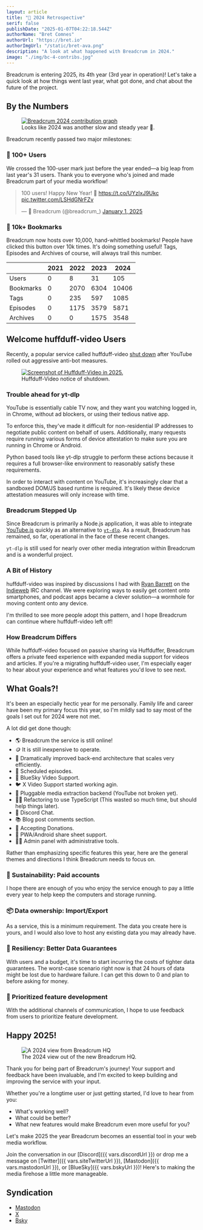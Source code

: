 ```yaml
---
layout: article
title: "🥳 2024 Retrospective"
serif: false
publishDate: "2025-01-07T04:22:18.544Z"
authorName: "Bret Comnes"
authorUrl: "https://bret.io"
authorImgUrl: "/static/bret-ava.png"
description: "A look at what happened with Breadcrum in 2024."
image: "./img/bc-4-contribs.jpg"
---
```


Breadcrum is entering 2025, its 4th year (3rd year in operation)!
Let's take a quick look at how things went last year, what got done, and chat about the future of the project.

## By the Numbers

<figure>
  <a href="https://github.com/hifiwi-fi/breadcrum.net/graphs/contributors"><img src="./img/bc-4-contribs.jpg" alt="Breadcrum 2024 contribution graph"></a>
  <figcaption>Looks like 2024 was another slow and steady year 🐢.</figcaption>
</figure>

Breadcrum recently passed two major milestones:

### 🚀 100+ Users

We crossed the 100-user mark just before the year ended—a big leap from last year's 31 users. Thank you to everyone who's joined and made Breadcrum part of your media workflow!

<blockquote class="twitter-tweet"><p lang="en" dir="ltr">100 users! Happy New Year! 🥳 <a href="https://t.co/UYzIxJ9Ukc">https://t.co/UYzIxJ9Ukc</a> <a href="https://t.co/LSHdGNrFZv">pic.twitter.com/LSHdGNrFZv</a></p>&mdash; 🥖 Breadcrum (@breadcrum_) <a href="https://twitter.com/breadcrum_/status/1874244625650901170?ref_src=twsrc%5Etfw">January 1, 2025</a></blockquote> <script async src="https://platform.twitter.com/widgets.js" charset="utf-8"></script>

### 🔗 10k+ Bookmarks

Breadcrum now hosts over 10,000, hand-whittled bookmarks!
People have clicked this button over 10k times.
It's doing something useful! Tags, Episodes and Archives of course, will always trail this number.

|           | 2021 | 2022 | 2023 | 2024 |
|-----------|------|------|------|------|
| Users     | 0    | 8    | 31   | 105  |
| Bookmarks | 0    | 2070 | 6304 | 10406|
| Tags      | 0    | 235  | 597  | 1085 |
| Episodes  | 0    | 1175 | 3579 | 5871 |
| Archives  | 0    | 0    | 1575 | 3548 |

## Welcome huffduff-video Users

Recently, a popular service called huffduff-video [shut down](https://github.com/snarfed/huffduff-video/issues/52#issuecomment-2369160227) after YouTube rolled out aggressive anti-bot measures.

<figure class="borderless">
  <a href="https://huffduff-video.snarfed.org"><img src="./img/huffduff-video.png" alt="Screenshot of Huffduff-Video in 2025."></a>
  <figcaption>Huffduff-Video notice of shutdown.</figcaption>
</figure>

### Trouble ahead for yt-dlp

YouTube is essentially cable TV now, and they want you watching logged in, in Chrome, without ad blockers, or using their tedious native app.

To enforce this, they've made it difficult for non-residential IP addresses to negotiate public content on behalf of users.
Additionally, many requests require running various forms of device attestation to make sure you are running in Chrome or Android.

Python based tools like yt-dlp struggle to perform these actions because it requires a full browser-like environment to reasonably satisfy these requirements.

In order to interact with content on YouTube, it's increasingly clear that a sandboxed DOM/JS based runtime is required.
It's likely these device attestation measures will only increase with time.

### Breadcrum Stepped Up

Since Breadcrum is primarily a Node.js application, it was able to integrate [YouTube.js](https://ytjs.dev/) quickly as an alternative to [`yt-dlp`](https://github.com/yt-dlp/yt-dlp). As a result, Breadcrum has remained, so far, operational in the face of these recent changes.

`yt-dlp` is still used for nearly over other media integration within Breadcrum and is a wonderful project.

### A Bit of History

huffduff-video was inspired by discussions I had with [Ryan Barrett](https://snarfed.org/2015-03-07_huffduff-video) on the [Indieweb](https://indieweb.org/IndieWebCamps) IRC channel.
We were exploring ways to easily get content onto smartphones, and podcast apps became a clever solution—a wormhole for moving content onto any device.

I'm thrilled to see more people adopt this pattern, and I hope Breadcrum can continue where huffduff-video left off!

### How Breadcrum Differs

While huffduff-video focused on passive sharing via Huffduffer, Breadcrum offers a private feed experience with expanded media support for videos and articles.
If you're a migrating huffduff-video user, I'm especially eager to hear about your experience and what features you'd love to see next.

## What Goals?!

It's been an especially hectic year for me personally.
Family life and career have been my primary focus this year, so I'm mildly sad to say most of the goals I set out for 2024 were not met.

A lot did get done though:

- 🌎 Breadcrum the service is still online!
- 🪙 It is still inexpensive to operate.
- 🐂 Dramatically improved back-end architecture that scales very efficiently.
- 📆 Scheduled episodes.
- 🦋 BlueSky Video Support.
- 🐦 X Video Support started working agin.
- 📀 Pluggable media extraction backend (YouTube not broken yet).
- 👨‍💼 Refactoring to use TypeScript (This wasted so much time, but should help things later).
- 💬 Discord Chat.
- 📚 Blog post comments section.
- 🥺 Accepting Donations.
- 🤖 PWA/Android share sheet support.
- 🧑‍💼 Admin panel with administrative tools.

Rather than emphasizing specific features this year, here are the general themes and directions I think Breadcrum needs to focus on.

### 💸 Sustainability: Paid accounts

I hope there are enough of you who enjoy the service enough to pay a little every year to help keep the computers and storage running.

### 📦 Data ownership: Import/Export

As a service, this is a minimum requirement. The data you create here is yours, and I would also love to host any existing data you may already have.

### 📼 Resiliency: Better Data Guarantees

With users and a budget, it's time to start incurring the costs of tighter data guarantees. The worst-case scenario right now is that 24 hours of data might be lost due to hardware failure. I can get this down to 0 and plan to before asking for money.

### 📣 Prioritized feature development

With the additional channels of communication, I hope to use feedback from users to prioritize feature development.

## Happy 2025!

<figure>
  <img src="./img/2024.jpeg" alt="A 2024 view from Breadcrum HQ">
  <figcaption>The 2024 view out of the new Breadcrum HQ.</figcaption>
</figure>

Thank you for being part of Breadcrum's journey! Your support and feedback have been invaluable, and I'm excited to keep building and improving the service with your input.

Whether you're a longtime user or just getting started, I'd love to hear from you:
- What's working well?
- What could be better?
- What new features would make Breadcrum even more useful for you?

Let's make 2025 the year Breadcrum becomes an essential tool in your web media workflow.

Join the conversation in our [Discord]({{ vars.discordUrl }}) or drop me a message on [Twitter]({{ vars.siteTwitterUrl }}), [Mastodon]({{ vars.mastodonUrl }}), or [BlueSky]({{ vars.bskyUrl }})!
Here's to making the media firehose a little more manageable.

## Syndication

- [Mastodon](https://fosstodon.org/@breadcrum/113822413536530534)
- [X](https://x.com/breadcrum_/status/1878868571918569806)
- [Bsky](https://bsky.app/profile/breadcrum.net/post/3lfnduaerfk2j)
